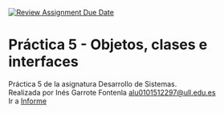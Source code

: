 [![Review Assignment Due Date](https://classroom.github.com/assets/deadline-readme-button-24ddc0f5d75046c5622901739e7c5dd533143b0c8e959d652212380cedb1ea36.svg)](https://classroom.github.com/a/FvgIFuXc)

# Práctica 5 - Objetos, clases e interfaces

Práctica 5 de la asignatura Desarrollo de Sistemas.  
Realizada por Inés Garrote Fontenla [alu0101512297@ull.edu.es](alu0101512297@ull.edu.es)  
Ir a [Informe](informe.md)
